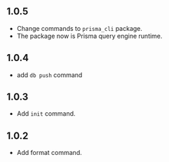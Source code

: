 ## 1.0.5

- Change commands to `prisma_cli` package.
- The package now is Prisma query engine runtime.

## 1.0.4

- add `db push` command

## 1.0.3

- Add `init` command.

## 1.0.2

- Add format command.
